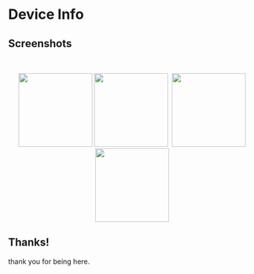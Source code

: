 # Device Info

## Screenshots

<br/>
<p align="center">
  <img src="![Screenshot_01](https://user-images.githubusercontent.com/81400350/202395261-6e4b66ba-4f54-4fa9-8816-486d94330236.jpg)" width="150" />
  <img src="![Screenshot_01](https://user-images.githubusercontent.com/81400350/202396371-5298c379-fdbe-4fa3-b0c2-20123eb65545.png)" width="150" />
  <img src="" />
  <img src="media/screenshots/screenshot_04.png" width="150" />
  <img src="media/screenshots/screenshot_05.png" width="150" />
</p>

## Thanks!

thank you for being here.

